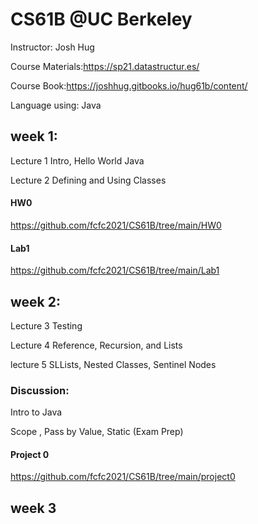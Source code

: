 # CS61B @UC Berkeley

Instructor: Josh Hug

Course Materials:https://sp21.datastructur.es/

Course Book:https://joshhug.gitbooks.io/hug61b/content/

Language using: Java


## week 1:

Lecture 1
Intro, Hello World Java 

Lecture 2
Defining and Using Classes 

#### HW0 
https://github.com/fcfc2021/CS61B/tree/main/HW0
#### Lab1
https://github.com/fcfc2021/CS61B/tree/main/Lab1


## week 2:

Lecture 3
Testing

Lecture 4
Reference, Recursion, and Lists

lecture 5 
SLLists, Nested Classes, Sentinel Nodes

### Discussion:
Intro to Java

Scope , Pass by Value, Static (Exam Prep)

#### Project 0
https://github.com/fcfc2021/CS61B/tree/main/project0

## week 3

